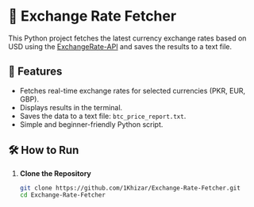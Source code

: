 # 💱 Exchange Rate Fetcher

This Python project fetches the latest currency exchange rates based on USD using the [ExchangeRate-API](https://www.exchangerate-api.com/) and saves the results to a text file.

## 📌 Features

- Fetches real-time exchange rates for selected currencies (PKR, EUR, GBP).
- Displays results in the terminal.
- Saves the data to a text file: `btc_price_report.txt`.
- Simple and beginner-friendly Python script.

## 🛠️ How to Run

1. **Clone the Repository**
   ```bash
   git clone https://github.com/1Khizar/Exchange-Rate-Fetcher.git
   cd Exchange-Rate-Fetcher
